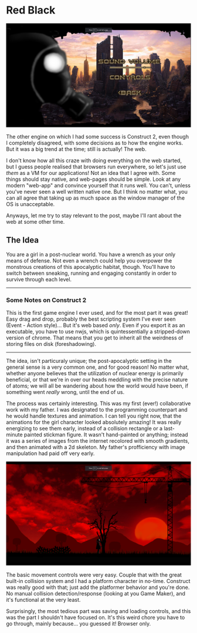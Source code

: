 # Red Black
![Alt text](topic-red-black-head.png?raw=True "Red Black Menu screenshot")

The other engine on which I had some success is Construct 2, even though I completely disagreed, with some
decisions as to how the engine works. But it was a big trend at the time; still is actually! The web.

I don't know how all this craze with doing everything on the web started, but I guess people realised that browsers run
everywhere, so let's just use *them* as a VM for our applications! Not an idea that I agree with. Some things should stay
native, and web-pages should be simple. Look at any modern "web-app" and convince yourself that it runs well. You can't,
unless you've never seen a well written native one. But I think no matter what, you can all agree that taking up as much space
as the window manager of the OS is unacceptable.

Anyways, let me try to stay relevant to the post, maybe I'll rant about the web at some other time.

## The Idea
You are a girl in a post-nuclear world. You have a wrench as your only means of  defense. Not even a wrench could help you overpower the monstrous creations of this apocalyptic habitat, though. You'll have to switch between sneaking, running and engaging constantly in order to survive through each level.

---
### Some Notes on Construct 2
This is the first game engine I ever used, and for the most part it was great! Easy drag and drop, probably the best scripting system I've ever seen (Event - Action style)... But it's web based *only*. Even if you export it as an executable, you have to use nwjs, which is quintessentially a stripped-down version of chrome. That means that you get to inherit all the weirdness of storing files on disk (foreshadowing).

---

The idea, isn't particuraly unique; the post-apocalyptic setting in the general sense is a very common one, and for good reason! No matter what, whether anyone believes that the utilization of nuclear energy is primarily beneficial, or that we're in over our heads meddling with the precise nature of atoms; we will all be wandering about how the world would have been, if something went _really_ wrong, until the end of us.

The process was certainly interesting. This was my first (ever!) collaborative work with my father. I was designated to the programming counterpart and he would handle textures and animation. I can tell you right now, that the animations for the girl character looked absolutely amazing! It was really energizing to see them early, instead of a collision rectangle or a last-minute painted stickman figure. It wasn't hand-painted or anything; instead it was a series of images from the internet recolored with smooth gradients, and then animated with a 2d skeleton. My father's profficiency with image manipulation had paid off very early.

![alt-text](topic-red-black-gameplay.png?raw=True "Red Black gameplay screenshot")

The basic movement controls were very easy. Couple that with the great built-in collision system and I had a platform character in no-time. Construct was really good with that; just add the platformer behavior and you're done. No manual collision detection/response (looking at you Game Maker), and it's functional at the very least.

Surprisingly, the most tedious part was saving and loading controls, and this was the part I shouldn't have focused on. It's this weird chore you have to go through, mainly because... you guessed it! Browser only.

